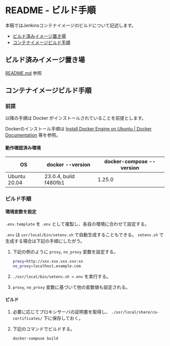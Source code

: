 # README - ビルド手順

本稿ではJenkinsコンテナイメージのビルドについて記述します。

- [ビルド済みイメージ置き場](#ビルド済みイメージ置き場)
- [コンテナイメージビルド手順](#コンテナイメージビルド手順)

## ビルド済みイメージ置き場

[README.md](./README.md) 参照

## コンテナイメージビルド手順

### 前提

以降の手順は Docker がインストールされていることを前提とします。

Dockerのインストール手順は [Install Docker Engine on Ubuntu | Docker Documentation](https://docs.docker.com/engine/install/ubuntu/) 等を参照。

#### 動作確認済み環境

| OS           | docker --version      | docker-compose --version |
| ------------ | --------------------- | ------------------------ |
| Ubuntu 20.04 | 23.0.4, build f480fb1 | 1.25.0                   |

### ビルド手順

#### 環境変数を設定

`.env.template` を `.env` として複製し、各自の環境に合わせて設定する。

`.env` は `usr/local/bin/setenv.sh` で自動生成することもできる。 `setenv.sh` で生成する場合は下記の手順にしたがう。

1. 下記の例のように `proxy`, `no_proxy` 変数を設定する。

   ```sh
   proxy=http://xxx.xxx.xxx.xxx:xx
   no_proxy=localhost,example.com
   ```

2. `./usr/local/bin/setenv.sh >.env` を実行する。
3. `proxy`, `no_proxy` 変数に基づいて他の変数値も設定される。

#### ビルド

1. 必要に応じてプロキシサーバの証明書を取得し、 `./usr/local/share/ca-certificates/` 下に保存しておく。
2. 下記のコマンドでビルドする。

   ```sh
   docker-compose build
   ```
